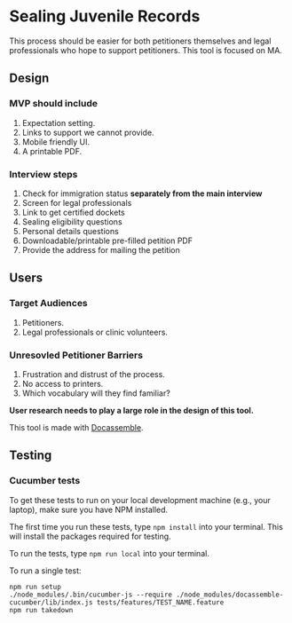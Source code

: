 # Sealing Juvenile Records

This process should be easier for both petitioners themselves and
legal professionals who hope to support petitioners. This tool
is focused on MA.

## Design

### MVP should include

1. Expectation setting.
1. Links to support we cannot provide.
1. Mobile friendly UI.
1. A printable PDF.

### Interview steps

1. Check for immigration status **separately from the main interview**
1. Screen for legal professionals
1. Link to get certified dockets
1. Sealing eligibility questions
1. Personal details questions
1. Downloadable/printable pre-filled petition PDF
1. Provide the address for mailing the petition

## Users

### Target Audiences

1. Petitioners.
1. Legal professionals or clinic volunteers.

### Unresovled Petitioner Barriers

1. Frustration and distrust of the process.
1. No access to printers.
1. Which vocabulary will they find familiar?

**User research needs to play a large role in the design of this tool.**

This tool is made with [Docassemble](https://github.com/jhpyle/docassemble).

## Testing

### Cucumber tests

To get these tests to run on your local development machine (e.g., your laptop), make sure you have NPM installed.

The first time you run these tests, type `npm install` into your terminal. This will install the packages required for testing.

To run the tests, type `npm run local` into your terminal.

To run a single test:
```
npm run setup
./node_modules/.bin/cucumber-js --require ./node_modules/docassemble-cucumber/lib/index.js tests/features/TEST_NAME.feature
npm run takedown
```
